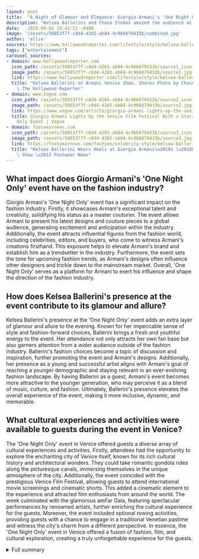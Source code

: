 ```yaml
---
layout: post
title:  "A Night of Glamour and Elegance: Giorgio Armani's 'One Night Only' Event in Venice"
description: "Kelsea Ballerini and Chase Stokes amazed the audience at Giorgio Armani's 'One Night Only' event in Venice, showcasing breathtaking fashion pieces and exploring the city's beauty."
date:   2023-09-04 19:41:11 -0400
image: '/assets/50853f7f-c8d4-4265-ab84-4c966879433b/combined.jpg'
author: 'ellie'
sources: https://www.hollywoodreporter.com/lifestyle/style/kelsea-ballerini-armani-venice-fashion-show-1235581651/ https://www.vogue.com/article/giorgio-armani-lights-up-the-venice-film-festival-with-a-starry-one-night-only-event https://footwearnews.com/fashion/celebrity-style/kelsea-ballerini-chase-stokes-giorgio-armani-fashion-show-1203511949/ https://www.vogue.com/article/giorgio-armani-lights-up-the-venice-film-festival-with-a-starry-one-night-only-event
tags: ["entertainment"]
carousel_sources:
- domain: www.hollywoodreporter.com
  icon_path: /assets/50853f7f-c8d4-4265-ab84-4c966879433b/source1_icon.jpg
  image_path: /assets/50853f7f-c8d4-4265-ab84-4c966879433b/source1.jpg
  link: https://www.hollywoodreporter.com/lifestyle/style/kelsea-ballerini-armani-venice-fashion-show-1235581651/
  title: "Kelsea Ballerini on Armani Venice Show, Shares Photo by Chase Stokes \u2013\
    \ The Hollywood Reporter"
- domain: www.vogue.com
  icon_path: /assets/50853f7f-c8d4-4265-ab84-4c966879433b/source2_icon.jpg
  image_path: /assets/50853f7f-c8d4-4265-ab84-4c966879433b/source2.jpg
  link: https://www.vogue.com/article/giorgio-armani-lights-up-the-venice-film-festival-with-a-starry-one-night-only-event
  title: Giorgio Armani Lights Up the Venice Film Festival With a Starry One Night
    Only Event | Vogue
- domain: footwearnews.com
  icon_path: /assets/50853f7f-c8d4-4265-ab84-4c966879433b/source3_icon.jpg
  image_path: /assets/50853f7f-c8d4-4265-ab84-4c966879433b/source3.jpg
  link: https://footwearnews.com/fashion/celebrity-style/kelsea-ballerini-chase-stokes-giorgio-armani-fashion-show-1203511949/
  title: "Kelsea Ballerini Wears Heels at Giorgio Armani\u2019s \u2018One Night Only\u2019\
    \ Show \u2013 Footwear News"
---
```


## What impact does Giorgio Armani's 'One Night Only' event have on the fashion industry?
Giorgio Armani's 'One Night Only' event has a significant impact on the fashion industry. Firstly, it showcases Armani's exceptional talent and creativity, solidifying his status as a master couturier. The event allows Armani to present his latest designs and couture pieces to a global audience, generating excitement and anticipation within the industry. Additionally, the event attracts influential figures from the fashion world, including celebrities, editors, and buyers, who come to witness Armani's creations firsthand. This exposure helps to elevate Armani's brand and establish him as a trendsetter in the industry. Furthermore, the event sets the tone for upcoming fashion trends, as Armani's designs often influence other designers and trickle down to the mainstream market. Overall, 'One Night Only' serves as a platform for Armani to exert his influence and shape the direction of the fashion industry.

## How does Kelsea Ballerini's presence at the event contribute to its glamour and allure?
Kelsea Ballerini's presence at the 'One Night Only' event adds an extra layer of glamour and allure to the evening. Known for her impeccable sense of style and fashion-forward choices, Ballerini brings a fresh and youthful energy to the event. Her attendance not only attracts her own fan base but also garners attention from a wider audience outside of the fashion industry. Ballerini's fashion choices become a topic of discussion and inspiration, further promoting the event and Armani's designs. Additionally, her presence as a young and successful artist aligns with Armani's goal of reaching a younger demographic and staying relevant in an ever-evolving fashion landscape. By having Ballerini as a guest, Armani's event becomes more attractive to the younger generation, who may perceive it as a blend of music, culture, and fashion. Ultimately, Ballerini's presence elevates the overall experience of the event, making it more inclusive, dynamic, and memorable.

## What cultural experiences and activities were available to guests during the event in Venice?
The 'One Night Only' event in Venice offered guests a diverse array of cultural experiences and activities. Firstly, attendees had the opportunity to explore the enchanting city of Venice itself, known for its rich cultural history and architectural wonders. They could take romantic gondola rides along the picturesque canals, immersing themselves in the unique atmosphere of the city. Additionally, the event coincided with the prestigious Venice Film Festival, allowing guests to attend international movie screenings and cinematic shorts. This added a cinematic element to the experience and attracted film enthusiasts from around the world. The week culminated with the glamorous amFar Gala, featuring spectacular performances by renowned artists, further enriching the cultural experience for the guests. Moreover, the event included optional rowing activities, providing guests with a chance to engage in a traditional Venetian pastime and witness the city's charm from a different perspective. In essence, the 'One Night Only' event in Venice offered a fusion of fashion, film, and cultural exploration, creating a truly unforgettable experience for the guests.

<details>
  <summary>Full summary</summary>
Kelsea Ballerini and her boyfriend Chase Stokes recently graced the vibrant city of Venice to attend the highly anticipated 'One Night Only' event hosted by renowned fashion designer Giorgio Armani. This couture presentation captivated the fashion world with its glitz and glamour, leaving a lasting impression on all who attended.<br><br>At the event, Ballerini and Stokes exuded elegance as they arrived as a couple, adding a touch of romance to the evening. Ballerini, known for her impeccable sense of style, was immediately drawn to the stunning fashion pieces on display. She marveled at the contrast of pretty pastels against bold black designs, appreciating the artistry and creativity behind each garment.<br><br>As the night unfolded, the couple had the opportunity to explore the enchanting city of Venice. They embarked on a romantic journey through its picturesque canals, basking in the breathtaking views and immersing themselves in the rich cultural heritage that the city has to offer.<br><br>The presence of Giorgio Armani himself added an extra dose of star power to the event. At 89 years old, Armani looked dashing in a tailored tuxedo and commanded the attention of all in attendance. His remarkable career and contributions to the fashion industry were celebrated with a well-deserved standing ovation, a testament to his enduring influence.<br><br>The Armani Privé fashion show, held in the majestic 16th-century venue of Arsenale, was a true spectacle. The historical significance of the venue served as the perfect backdrop for the exquisite designs that graced the runway. Guests were treated to an opulent experience, enjoying cocktails on Giorgio Armani's black super-yacht, Maîn, and indulging in sumptuous lunches at the renowned Harry's Bar.<br><br>Ballerini made a grand entrance, capturing everyone's attention with her darkly shimmering vintage Armani Privé dress. The strong, structured silhouette of the gown accentuated her graceful presence. She completed her look with Stuart Weitzman heels, Vera Belleza earrings, and flawless CoverGirl makeup, epitomizing modern glamour. Stokes's dapper outfit complemented Ballerini's formalwear, making them a stunning couple on the red carpet.<br><br>The event boasted a star-studded guest list, further enhancing the allure of the evening. Icons of the silver screen, including Sophia Loren, Sydney Sweeney, and Kerry Washington, were among the esteemed attendees. Their presence elevated the event to new heights of sophistication and elegance.<br><br>Coinciding with the 'One Night Only' event was the prestigious Venice Film Festival, adding another layer of cultural richness to the already vibrant city. International movies and cinematic shorts were showcased, attracting film enthusiasts from around the globe. The week culminated with the glamorous amFar Gala, featuring spectacular performances by Leona Lewis and Rita Ora.<br><br>Giorgio Armani's recent activities in Venice have left an indelible mark on the fashion world. His 'One Night Only' event and the awe-inspiring Armani Privé fashion show were unforgettable moments. Held at the historic Tese delle Nappe at Arsenale, the festivities included exquisite experiences, from cocktails on the black super-yacht Maîn to a candle-lit dinner at Santa Maria dell'Orto church. Sumptuous lunches at Harry's Bar were an integral part of the weekend, offering guests an opportunity to savor Venetian cuisine in a refined setting. Optional rowing activities provided a chance to burn off excess calories and indulge in the city's unique charm.<br><br>The combination of Kelsea Ballerini's presence and Giorgio Armani's unrivaled star power created an evening that was truly mesmerizing. The glitz and glamour of Venice came alive, captivating the fashion world with its stunning designs. Against the backdrop of this enchanting city, 'One Night Only' transcended the realms of fashion, becoming an unforgettable experience of high fashion, elegance, and excitement. This remarkable night will be etched in the memories of all fortunate enough to have attended, a testament to the enduring allure of Giorgio Armani and the timeless beauty of Venice.
</details>
